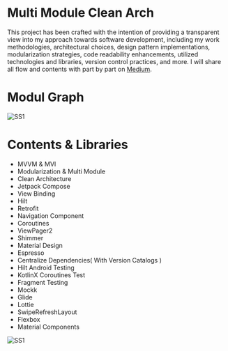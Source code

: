 # Multi Module Clean Arch 


This project has been crafted with the intention of providing a transparent view into my approach towards software development, including my work methodologies, architectural choices, design pattern implementations, modularization strategies, code readability enhancements, utilized technologies and libraries, version control practices, and more. I will share all flow and contents with part by part on [Medium](https://medium.com/@basaransuleyman).

# Modul Graph 

![SS1](https://i.ibb.co/Dfb56m8/ezgif-com-resize-6.png)

# Contents & Libraries 

- MVVM & MVI
- Modularization & Multi Module
- Clean Architecture 
- Jetpack Compose
- View Binding 
- Hilt 
- Retrofit
- Navigation Component 
- Coroutines 
- ViewPager2 
- Shimmer 
- Material Design 
- Espresso
- Centralize Dependencies( With Version Catalogs )
- Hilt Android Testing
- KotlinX Coroutines Test
- Fragment Testing
- Mockk 
- Glide 
- Lottie 
- SwipeRefreshLayout 
- Flexbox
- Material Components
  
![SS1](https://i.ibb.co/9hTnWy6/Screen-Shot-2023-08-14-at-23-27-35.png)

 


